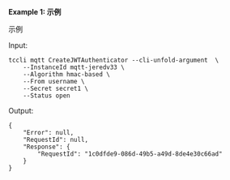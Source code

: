 **Example 1: 示例**

示例

Input: 

```
tccli mqtt CreateJWTAuthenticator --cli-unfold-argument  \
    --InstanceId mqtt-jeredv33 \
    --Algorithm hmac-based \
    --From username \
    --Secret secret1 \
    --Status open
```

Output: 
```
{
    "Error": null,
    "RequestId": null,
    "Response": {
        "RequestId": "1c0dfde9-086d-49b5-a49d-8de4e30c66ad"
    }
}
```

